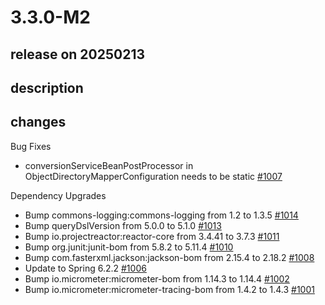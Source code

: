 # 3.3.0-M2

## release on 20250213
## description
## changes
Bug Fixes

* conversionServiceBeanPostProcessor in ObjectDirectoryMapperConfiguration needs to be static <a href="https://github.com/spring-projects/spring-ldap/issues/1007" data-hovercard-type="issue" data-hovercard-url="/spring-projects/spring-ldap/issues/1007/hovercard">#1007</a>

Dependency Upgrades

* Bump commons-logging:commons-logging from 1.2 to 1.3.5 <a href="https://github.com/spring-projects/spring-ldap/pull/1014" data-hovercard-type="pull_request" data-hovercard-url="/spring-projects/spring-ldap/pull/1014/hovercard">#1014</a>
* Bump queryDslVersion from 5.0.0 to 5.1.0 <a href="https://github.com/spring-projects/spring-ldap/pull/1013" data-hovercard-type="pull_request" data-hovercard-url="/spring-projects/spring-ldap/pull/1013/hovercard">#1013</a>
* Bump io.projectreactor:reactor-core from 3.4.41 to 3.7.3 <a href="https://github.com/spring-projects/spring-ldap/pull/1011" data-hovercard-type="pull_request" data-hovercard-url="/spring-projects/spring-ldap/pull/1011/hovercard">#1011</a>
* Bump org.junit:junit-bom from 5.8.2 to 5.11.4 <a href="https://github.com/spring-projects/spring-ldap/pull/1010" data-hovercard-type="pull_request" data-hovercard-url="/spring-projects/spring-ldap/pull/1010/hovercard">#1010</a>
* Bump com.fasterxml.jackson:jackson-bom from 2.15.4 to 2.18.2 <a href="https://github.com/spring-projects/spring-ldap/pull/1008" data-hovercard-type="pull_request" data-hovercard-url="/spring-projects/spring-ldap/pull/1008/hovercard">#1008</a>
* Update to Spring 6.2.2 <a href="https://github.com/spring-projects/spring-ldap/issues/1006" data-hovercard-type="issue" data-hovercard-url="/spring-projects/spring-ldap/issues/1006/hovercard">#1006</a>
* Bump io.micrometer:micrometer-bom from 1.14.3 to 1.14.4 <a href="https://github.com/spring-projects/spring-ldap/pull/1002" data-hovercard-type="pull_request" data-hovercard-url="/spring-projects/spring-ldap/pull/1002/hovercard">#1002</a>
* Bump io.micrometer:micrometer-tracing-bom from 1.4.2 to 1.4.3 <a href="https://github.com/spring-projects/spring-ldap/pull/1001" data-hovercard-type="pull_request" data-hovercard-url="/spring-projects/spring-ldap/pull/1001/hovercard">#1001</a>

